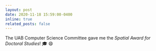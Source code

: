 ```yaml
---
layout: post
date: 2020-11-18 15:59:00-0400
inline: true
related_posts: false
---
```


The UAB Computer Science Committee gave me the *Spatial Award for Doctoral Studies*! :mortar_board: :smile:
